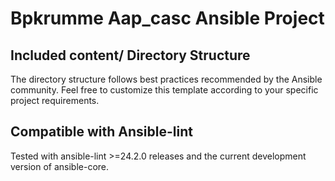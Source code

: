 # Bpkrumme Aap_casc Ansible Project

## Included content/ Directory Structure

The directory structure follows best practices recommended by the Ansible community. Feel free to customize this template according to your specific project requirements.

## Compatible with Ansible-lint

Tested with ansible-lint >=24.2.0 releases and the current development version of ansible-core.
